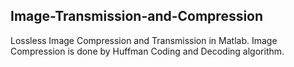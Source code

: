 ## Image-Transmission-and-Compression
Lossless Image Compression and Transmission in Matlab.
Image Compression is done by Huffman Coding and Decoding algorithm.
